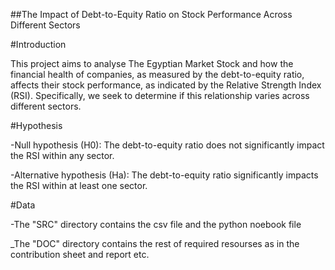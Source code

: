 ##The Impact of Debt-to-Equity Ratio on Stock Performance Across Different Sectors 

#Introduction 

This project aims to analyse The Egyptian Market Stock and how the financial health of companies, as measured by the debt-to-equity ratio, affects their stock performance, as indicated by the Relative Strength Index (RSI). Specifically, we seek to determine if this relationship varies across different sectors. 

#Hypothesis 

-Null hypothesis (H0): The debt-to-equity ratio does not significantly impact the RSI within any sector. 

 

-Alternative hypothesis (Ha): The debt-to-equity ratio significantly impacts the RSI within at least one sector. 

#Data

-The "SRC" directory contains the csv file and the python noebook file

_The "DOC" directory contains the rest of required resourses as in the contribution sheet and report etc.
